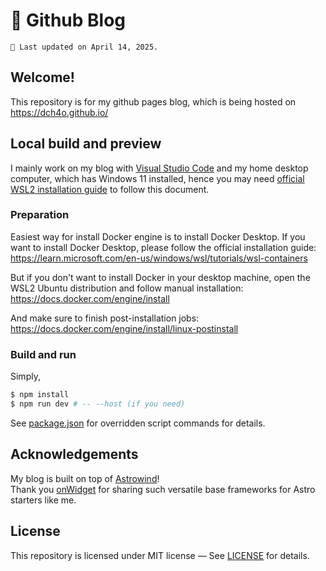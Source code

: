 # 🌵 Github Blog

``` text
📰 Last updated on April 14, 2025.
```

## Welcome!

This repository is for my github pages blog, which is being hosted on https://dch4o.github.io/


## Local build and preview

I mainly work on my blog with [Visual Studio Code](https://code.visualstudio.com/) and my home desktop computer, which has Windows 11 installed, hence you may need [official WSL2 installation guide](https://learn.microsoft.com/en-us/windows/wsl/install) to follow this document.

### Preparation
Easiest way for install Docker engine is to install Docker Desktop. If you want to install Docker Desktop, please follow the official installation guide:  
https://learn.microsoft.com/en-us/windows/wsl/tutorials/wsl-containers

But if you don't want to install Docker in your desktop machine, open the WSL2 Ubuntu distribution and follow manual installation:  
https://docs.docker.com/engine/install  

And make sure to finish post-installation jobs:  
https://docs.docker.com/engine/install/linux-postinstall

### Build and run

Simply,
```bash
$ npm install
$ npm run dev # -- --host (if you need)
```

See [package.json](package.json#L5) for overridden script commands for details.


## Acknowledgements

My blog is built on top of [Astrowind](https://github.com/onwidget/astrowind/)!  
Thank you [onWidget](https://onwidget.com/) for sharing such versatile base frameworks for Astro starters like me.

## License

This repository is licensed under MIT license — See [LICENSE](LICENSE) for details.
